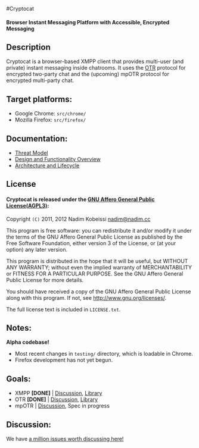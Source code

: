 #Cryptocat
#### Browser Instant Messaging Platform with Accessible, Encrypted Messaging

## Description
Cryptocat is a browser-based XMPP client that provides multi-user (and private) instant messaging inside chatrooms. It uses the [OTR](http://www.cypherpunks.ca/otr/) protocol for encrypted two-party chat and the (upcoming) mpOTR protocol for encrypted multi-party chat.  

## Target platforms:
* Google Chrome: `src/chrome/`  
* Mozilla Firefox: `src/firefox/`  

## Documentation:
* [Threat Model](https://github.com/kaepora/cryptocat/wiki/Cryptocat-2-Threat-Model)  
* [Design and Functionality Overview](https://github.com/kaepora/cryptocat/wiki/Cryptocat-2-Design-and-Functionality)  
* [Architecture and Lifecycle](https://project.crypto.cat/documents/a&l.pdf)  

## License
#### Cryptocat is released under the [GNU Affero General Public License(AGPL3)](https://www.gnu.org/licenses/agpl-3.0.html):  
Copyright `(C)` 2011, 2012  Nadim Kobeissi <nadim@nadim.cc>  

This program is free software: you can redistribute it and/or modify
it under the terms of the GNU Affero General Public License as
published by the Free Software Foundation, either version 3 of the
License, or (at your option) any later version.  

This program is distributed in the hope that it will be useful,
but WITHOUT ANY WARRANTY; without even the implied warranty of
MERCHANTABILITY or FITNESS FOR A PARTICULAR PURPOSE. See the
GNU Affero General Public License for more details.  

You should have received a copy of the GNU Affero General Public License
along with this program. If not, see <http://www.gnu.org/licenses/>.  

The full license text is included in `LICENSE.txt`.  

## Notes:
**Alpha codebase!**
* Most recent changes in `testing/` directory, which is loadable in Chrome.
* Firefox development has not yet begun.

## Goals:
* XMPP **[DONE]** | [Discussion](https://github.com/kaepora/cryptocat/issues/83), [Library](http://strophe.im)
* OTR **[DONE]** | [Discussion](https://github.com/kaepora/cryptocat/issues/84), [Library](https://github.com/arlolra/otr)
* mpOTR | [Discussion](https://github.com/kaepora/cryptocat/issues/82), Spec in progress

## Discussion:
We have [a million issues worth discussing here!](https://github.com/kaepora/cryptocat/issues)
